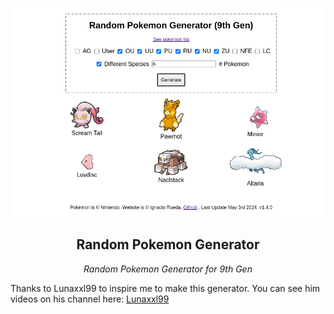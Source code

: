 ![screenshots](screenshots/home.png)

<h2 style="text-align: center">Random Pokemon Generator</h2>

<p style="text-align: center"><i>Random Pokemon Generator for 9th Gen</i></p>

Thanks to Lunaxxl99 to inspire me to make this generator. You can see him videos on his channel here: <a href="https://www.youtube.com/@lunaxxl99" target="_blank">Lunaxxl99</a>
